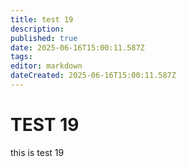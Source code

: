 ```yaml
---
title: test 19
description: 
published: true
date: 2025-06-16T15:00:11.587Z
tags: 
editor: markdown
dateCreated: 2025-06-16T15:00:11.587Z
---
```


# TEST 19
this is test 19
